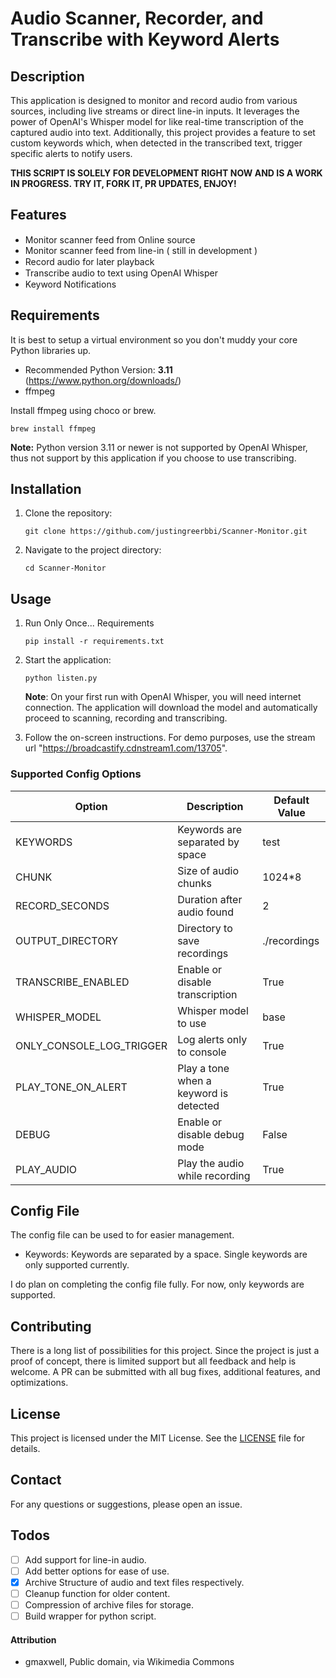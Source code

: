 # Audio Scanner, Recorder, and Transcribe with Keyword Alerts

## Description

This application is designed to monitor and record audio from various sources, including live streams or direct line-in inputs. It leverages the power of OpenAI's Whisper model for like real-time transcription of the captured audio into text. Additionally, this project provides a feature to set custom keywords which, when detected in the transcribed text, trigger specific alerts to notify users.

**THIS SCRIPT IS SOLELY FOR DEVELOPMENT RIGHT NOW AND IS A WORK IN PROGRESS. TRY IT, FORK IT, PR UPDATES, ENJOY!**

## Features

- Monitor scanner feed from Online source <img src="https://upload.wikimedia.org/wikipedia/commons/0/03/Green_check.svg" width="15">
- Monitor scanner feed from line-in ( still in development )
- Record audio for later playback <img src="https://upload.wikimedia.org/wikipedia/commons/0/03/Green_check.svg" width="15">
- Transcribe audio to text using OpenAI Whisper <img src="https://upload.wikimedia.org/wikipedia/commons/0/03/Green_check.svg" width="15">
- Keyword Notifications <img src="https://upload.wikimedia.org/wikipedia/commons/0/03/Green_check.svg" width="15">

## Requirements

It is best to setup a virtual environment so you don't muddy your core Python libraries up.

-   Recommended Python Version: **3.11** (https://www.python.org/downloads/)
-   ffmpeg

Install ffmpeg using choco or brew.

```
brew install ffmpeg
```

**Note:** Python version 3.11 or newer is not supported by OpenAI Whisper, thus not support by this application if you choose to use transcribing.

## Installation

1. Clone the repository:
    ```
    git clone https://github.com/justingreerbbi/Scanner-Monitor.git
    ```
2. Navigate to the project directory:

    ```
    cd Scanner-Monitor
    ```

## Usage

1. Run Only Once... Requirements

    ```
    pip install -r requirements.txt
    ```

2. Start the application:

    ```
    python listen.py
    ```

    **Note**: On your first run with OpenAI Whisper, you will need internet connection. The application will download the model and automatically proceed to scanning, recording and transcribing.

3. Follow the on-screen instructions. For demo purposes, use the stream url "https://broadcastify.cdnstream1.com/13705".

### Supported Config Options

| Option                  | Description                                      | Default Value          |
|-------------------------|--------------------------------------------------|------------------------|
| KEYWORDS                | Keywords are separated by space                  | test                   |
| CHUNK                   | Size of audio chunks                             | 1024*8                 |
| RECORD_SECONDS          | Duration after audio found                       | 2                      |
| OUTPUT_DIRECTORY        | Directory to save recordings                     | ./recordings           |
| TRANSCRIBE_ENABLED      | Enable or disable transcription                  | True                   |
| WHISPER_MODEL           | Whisper model to use                             | base                   |
| ONLY_CONSOLE_LOG_TRIGGER| Log alerts only to console                       | True                   |
| PLAY_TONE_ON_ALERT      | Play a tone when a keyword is detected           | True                   |
| DEBUG                   | Enable or disable debug mode                     | False                  |
| PLAY_AUDIO              | Play the audio while recording                   | True                   |

## Config File

The config file can be used to for easier management.

-   Keywords: Keywords are separated by a space. Single keywords are only supported currently.

I do plan on completing the config file fully. For now, only keywords are supported.

## Contributing

There is a long list of possibilities for this project. Since the project is just a proof of concept, there is limited support but all feedback and help is welcome. A PR can be submitted with all bug fixes, additional features, and optimizations.

## License

This project is licensed under the MIT License. See the [LICENSE](LICENSE) file for details.

## Contact

For any questions or suggestions, please open an issue.

## Todos

- [ ] Add support for line-in audio.
- [ ] Add better options for ease of use.
- [x] Archive Structure of audio and text files respectively.
- [ ] Cleanup function for older content.
- [ ] Compression of archive files for storage.
- [ ] Build wrapper for python script.

#### Attribution
- gmaxwell, Public domain, via Wikimedia Commons
